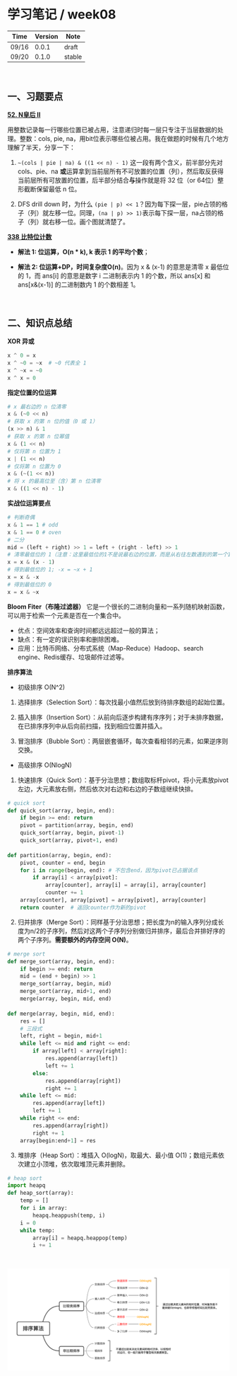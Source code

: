 # 学习笔记 / week08

|Time|Version|Note|
|---|---|---|
|09/16|0.0.1|draft|
|09/20|0.1.0|stable|

</br>

## 一、习题要点

**[52. N皇后 II](52_N皇后II.py)**

用整数记录每一行哪些位置已被占用，注意递归时每一层只专注于当层数据的处理。整数：cols, pie, na，用bit位表示哪些位被占用。我在做题的时候有几个地方理解了半天，分享一下：

1. `~(cols | pie | na) & ((1 << n) - 1)` 这一段有两个含义，前半部分先对 cols、pie、na **或**运算拿到当前层所有不可放置的位置（列），然后取反获得当前层所有可放置的位置，后半部分结合**与**操作就是将 32 位（or 64位）整形截断保留最低 n 位。

2. DFS drill down 时，为什么 `(pie | p) << 1`？因为每下探一层，pie占领的格子（列）就左移一位。同理，`(na | p) >> 1)`表示每下探一层，na占领的格子（列）就右移一位。画个图就清楚了。

**[338 比特位计数](338_比特位计数.py)**

- **解法 1: 位运算，O(n * k), k 表示 1 的平均个数**；

- **解法 2: 位运算+DP，时间复杂度O(n)**。因为 x & (x-1) 的意思是清零 x 最低位的 1，而 ans[i] 的意思是数字 i 二进制表示内 1 的个数，所以 ans[x] 和 ans[x&(x-1)] 的二进制数内 1 的个数相差 1。

<br/>

## 二、知识点总结

**XOR 异或**

```python
x ^ 0 = x
x ^ ~0 = ~x  # ~0 代表全 1
x ^ ~x = ~0
x ^ x = 0
```

**指定位置的位运算**

```python
# x 最右边的 n 位清零
x & (~0 << n)
# 获取 x 的第 n 位的值（0 或 1）
(x >> n) & 1
# 获取 x 的第 n 位幂值
x & (1 << n)
# 仅将第 n 位置为 1
x | (1 << n)
# 仅将第 n 位置为 0
x & (~(1 << n))
# 将 x 的最高位至（含）第 n 位清零
x & ((1 << n) - 1)
```

**实战位运算要点**

```python
# 判断奇偶
x & 1 == 1 # odd
x & 1 == 0 # oven
# 二分
mid = (left + right) >> 1 = left + (right - left) >> 1
# 清零最低位的 1（注意：这里最低位的1不是说最右边的位置，而是从右往左数遇到的第一个1的位置）
x = x & (x - 1)
# 得到最低位的 1; -x = ~x + 1
x = x & -x
# 得到最低位的 0
x = x & ~x
```

**Bloom Fiter（布隆过滤器）**
它是一个很长的二进制向量和一系列随机映射函数，可以用于检索一个元素是否在一个集合中。
- 优点：空间效率和查询时间都远远超过一般的算法；
- 缺点：有一定的误识别率和删除困难。
- 应用：比特币网络、分布式系统（Map-Reduce）Hadoop、search engine、Redis缓存、垃圾邮件过滤等。

**排序算法**

- 初级排序 O(N^2)

1. 选择排序（Selection Sort）：每次找最小值然后放到待排序数组的起始位置。

2. 插入排序（Insertion Sort）：从前向后逐步构建有序序列；对于未排序数据，在已排序序列中从后向前扫描，找到相应位置并插入。

3. 冒泡排序（Bubble Sort）：两层嵌套循环，每次查看相邻的元素，如果逆序则交换。

- 高级排序 O(NlogN)

1. 快速排序（Quick Sort）：基于分治思想；数组取标杆pivot，将小元素放pivot左边，大元素放右侧，然后依次对右边和右边的子数组继续快排。

```python
# quick sort
def quick_sort(array, begin, end):
    if begin >= end: return
    pivot = partition(array, begin, end)
    quick_sort(array, begin, pivot-1)
    quick_sort(array, pivot+1, end)
    
def partition(array, begin, end):
    pivot, counter = end, begin
    for i in range(begin, end): # 不包含end，因为pivot已占据该点
        if array[i] < array[pivot]:
            array[counter], array[i] = array[i], array[counter]
            counter += 1
    array[counter], array[pivot] = array[pivot], array[counter]
    return counter  # 返回counter作为新的pivot
```

2. 归并排序（Merge Sort）：同样基于分治思想；把长度为n的输入序列分成长度为n/2的子序列，然后对这两个子序列分别做归并排序，最后合并排好序的两个子序列。**需要额外的内存空间 O(N)**。

```python
# merge sort
def merge_sort(array, begin, end):
    if begin >= end: return
    mid = (end + begin) >> 1
    merge_sort(array, begin, mid)
    merge_sort(array, mid+1, end)
    merge(array, begin, mid, end)

def merge(array, begin, mid, end):
    res = []
    # 三段式
    left, right = begin, mid+1
    while left <= mid and right <= end:
        if array[left] < array[right]:
            res.append(array[left])
            left += 1
        else:
            res.append(array[right])
            right += 1
    while left <= mid:
        res.append(array[left])
        left += 1
    while right <= end:
        res.append(array[right])
        right += 1
    array[begin:end+1] = res
```

3. 堆排序（Heap Sort）：堆插入 O(logN)，取最大、最小值 O(1)；数组元素依次建立小顶堆，依次取堆顶元素并删除。

```python
# heap sort
import heapq
def heap_sort(array):
    temp = []
    for i in array:
        heapq.heappush(temp, i)
    i = 0
    while temp:
        array[i] = heapq.heappop(temp)
        i += 1
```

<br/>

![排序算法](xmind/排序算法.png)